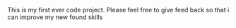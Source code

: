 This is my first ever code project. Please feel free to give feed back so that i can improve my new found skills 
